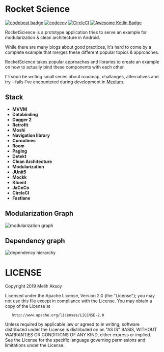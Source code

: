 # Rocket Science

[![codebeat badge](https://codebeat.co/badges/542fb08a-b3cc-4ff8-b1bb-35a66932f12f)](https://codebeat.co/projects/github-com-melihaksoy-rocketscience-master) [![codecov](https://codecov.io/gh/melihaksoy/RocketScience/branch/master/graph/badge.svg?token=pXPKpV5dz6)](https://codecov.io/gh/melihaksoy/RocketScience) [![CircleCI](https://circleci.com/gh/melihaksoy/Android-Kotlin-Modulerized-CleanArchitecture/tree/master.svg?style=svg)](https://circleci.com/gh/melihaksoy/Android-Kotlin-Modulerized-CleanArchitecture/tree/master) [![Awesome Kotlin Badge](https://kotlin.link/awesome-kotlin.svg)](https://github.com/KotlinBy/awesome-kotlin)

RocketScience is a prototype application tries to serve an example for modularization & clean architecture in Android.

While there are many blogs about good practices, it's hard to come by a complete example that merges these different popular topics & approaches.

RocketScience takes popular approaches and libraries to create an example on how to actually bind these components with each other.

I'll soon be writing small series about roadmap, challanges, alternatives and try - fails I've encountered during development in [Medium](https://medium.com/@aksoymelihcan).

## Stack
- **MVVM**
- **Databinding**
- **Dagger 2**
- **Retrofit**
- **Moshi**
- **Navigation library**
- **Coroutines**
- **Room**
- **Paging**
- **Detekt**
- **Clean Architecture**
- **Modularization**
- **JUnit5**
- **Mockk**
- **Kluent**
- **JaCoCo**
- **CircleCI**
- **Fastlane**

## Modularization Graph
![modularization graph](https://github.com/melihaksoy/RocketScience/blob/master/docs/module_graph.png)

## Dependency graph
![dependency hierarchy](https://github.com/melihaksoy/RocketScience/blob/master/docs/dependency_hierarchy.png)

# LICENSE

   Copyright 2019 Melih Aksoy

   Licensed under the Apache License, Version 2.0 (the "License");
   you may not use this file except in compliance with the License.
   You may obtain a copy of the License at

       http://www.apache.org/licenses/LICENSE-2.0

   Unless required by applicable law or agreed to in writing, software
   distributed under the License is distributed on an "AS IS" BASIS,
   WITHOUT WARRANTIES OR CONDITIONS OF ANY KIND, either express or implied.
   See the License for the specific language governing permissions and
   limitations under the License.
